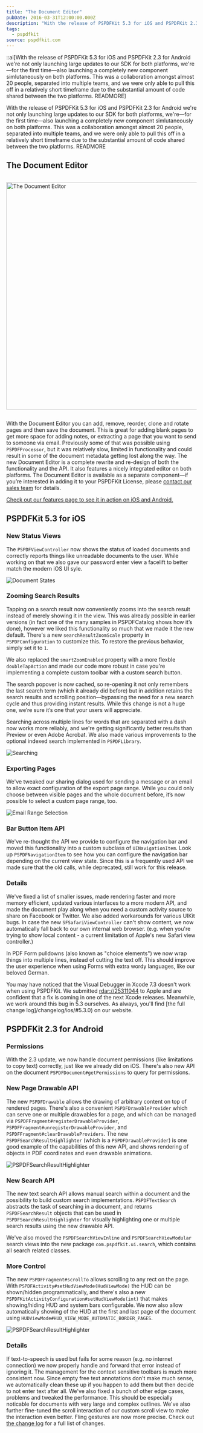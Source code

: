 ```yaml
---
title: "The Document Editor"
pubDate: 2016-03-31T12:00:00.000Z
description: "With the release of PSPDFKit 5.3 for iOS and PSPDFKit 2.3 for Android we're not only launching large updates to our SDK for both platforms, we're—for the first time—also launching a completely new component simlutaneously on both platforms. This was a collaboration amongst almost 20 people, separated into multiple teams, and we were only able to pull this off in a relatively short timeframe due to the substantial amount of code shared between the two platforms. READMORE"
tags:
  - pspdfkit
source: pspdfkit.com
---
```


::ai[With the release of PSPDFKit 5.3 for iOS and PSPDFKit 2.3 for Android we're not only launching large updates to our SDK for both platforms, we're—for the first time—also launching a completely new component simlutaneously on both platforms. This was a collaboration amongst almost 20 people, separated into multiple teams, and we were only able to pull this off in a relatively short timeframe due to the substantial amount of code shared between the two platforms. READMORE]

With the release of PSPDFKit 5.3 for iOS and PSPDFKit 2.3 for Android we're not only launching large updates to our SDK for both platforms, we're—for the first time—also launching a completely new component simlutaneously on both platforms. This was a collaboration amongst almost 20 people, separated into multiple teams, and we were only able to pull this off in a relatively short timeframe due to the substantial amount of code shared between the two platforms.
READMORE

## The Document Editor

<img alt="The Document Editor" src="/images/blog/2016/the-document-editor/document-editor-illu.png" style="width:600px;height:auto;margin:1em auto;">

With the Document Editor you can add, remove, reorder, clone and rotate pages and then save the document. This is great for adding blank pages to get more space for adding notes, or extracting a page that you want to send to someone via email. Previously some of that was possible using `PSPDFProcessor`, but it was relatively slow, limited in functionality and could result in some of the document metadata getting lost along the way. The new Document Editor is a complete rewrite and re-design of both the functionality and the API. It also features a nicely integrated editor on both platforms. The Document Editor is available as a separate component—if you’re interested in adding it to your PSPDFKit License, please [contact our sales team](mailto:sales@pspdfkit.com) for details.

[Check out our features page to see it in action on iOS and Android.](/features/document-editor/ios/)



## PSPDFKit 5.3 for iOS

### New Status Views

The `PSPDFViewController` now shows the status of loaded documents and correctly reports things like unreadable documents to the user. While working on that we also gave our password enter view a facelift to better match the modern iOS UI syle.

![Document States](/assets/img/pspdfkit/2016/the-document-editor/document-states.gif)

### Zooming Search Results

Tapping on a search result now conveniently zooms into the search result instead of merely showing it in the view. This was already possible in earlier versions (in fact one of the many samples in PSPDFCatalog shows how it’s done), however we liked this functionality so much that we made it the new default. There's a new `searchResultZoomScale` property in `PSPDFConfiguration` to customize this. To restore the previous behavior, simply set it to `1`.

We also replaced the `smartZoomEnabled` property with a more flexble `doubleTapAction` and made our code more robust in case you're implementing a complete custom toolbar with a custom search button.

The search popover is now cached, so re-opening it not only remembers the last search term (which it already did before) but in addition retains the search results and scrolling position—bypassing the need for a new search cycle and thus providing instant results. While this change is not a huge one, we’re sure it’s one that your users will appreciate.

Searching across multiple lines for words that are separated with a dash now works more reliably, and we're getting significantly better results than Preview or even Adobe Acrobat. We also made various improvements to the optional indexed search implemented in `PSPDFLibrary`.

![Searching](/assets/img/pspdfkit/2016/the-document-editor/pspdf-search.gif)

### Exporting Pages

We've tweaked our sharing dialog used for sending a message or an email to allow exact configuration of the export page range. While you could only choose between visible pages and the whole document before, it’s now possible to select a custom page range, too.

![Email Range Selection](/assets/img/pspdfkit/2016/the-document-editor/email-range.gif)

### Bar Button Item API

We've re-thought the API we provide to configure the navigation bar and moved this functionality into a custom subclass of `UINavigationItem`. Look up `PSPDFNavigationItem` to see how you can configure the navigation bar depending on the current view state. Since this is a frequently used API we made sure that the old calls, while deprecated, still work for this release.

### Details

We've fixed a list of smaller issues, made rendering faster and more memory efficient, updated various interfaces to a more modern API, and made the document play along when you need a custom activity source to share on Facebook or Twitter. We also added workarounds for various UIKit bugs. In case the new `SFSafariViewController` can't show content, we now automatically fall back to our own internal web browser. (e.g. when you're trying to show local content - a current limitation of Apple's new Safari view controller.)

In PDF Form pulldowns (also known as "choice elements") we now wrap things into multiple lines, instead of cutting the text off. This should improve the user experience when using Forms with extra wordy languages, like our beloved German.

You may have noticed that the Visual Debugger in Xcode 7.3 doesn't work when using PSPDFKit. We submitted [rdar://25311044](https://openradar.appspot.com/25311044) to Apple and are confident that a fix is coming in one of the next Xcode releases. Meanwhile, we work around this bug in 5.3 ourselves. As always, you'll find [the full change log]/changelog/ios/#5.3.0) on our website.

## PSPDFKit 2.3 for Android

### Permissions

With the 2.3 update, we now handle document permissions (like limitations to copy text) correctly, just like we already did on iOS. There's also new API on the document `PSPDFDocument#getPermissions` to query for permissions.

### New Page Drawable API

The new `PSPDFDrawable` allows the drawing of arbitrary content on top of rendered pages. There's also a convenient `PSPDFDrawableProvider` which can serve one or multiple drawables for a page, and which can be managed via `PSPDFFragment#registerDrawableProvider`, `PSPDFFragment#unregisterDrawableProvider`, and `PSPDFFragment#clearDrawableProviders`. The new `PSPDFSearchResultHighlighter` (which is a `PSPDFDrawableProvider`) is one good example of the capabilities of this new API, and shows rendering of objects in PDF coordinates and even drawable animations.

![PSPDFSearchResultHighlighter](/assets/img/pspdfkit/2016/the-document-editor/search-result-highlighting.gif)

### New Search API

The new text search API allows manual search within a document and the possibility to build custom search implementations. `PSPDFTextSearch` abstracts the task of searching in a document, and returns `PSPDFSearchResult` objects that can be used in `PSPDFSearchResultHighlighter` for visually highlighting one or multiple search results using the new drawable API.

We've also moved the `PSPDFSearchViewInline` and `PSPDFSearchViewModular` search views into the new package `com.pspdfkit.ui.search`, which contains all search related classes.

### More Control

The new `PSPDFFragment#scrollTo` allows scrolling to any rect on the page. With `PSPDFActivity#setHudViewMode(HudViewMode)` the HUD can be shown/hidden programmatically, and there's also a new `PSPDFKitActivityConfiguration#setHudViewMode(int)` that makes showing/hiding HUD and system bars configurable. We now also allow automatically showing of the HUD at the first and last page of the document using `HUDViewMode#HUD_VIEW_MODE_AUTOMATIC_BORDER_PAGES`.

![PSPDFSearchResultHighlighter](/assets/img/pspdfkit/2016/the-document-editor/hud-at-first-page.gif)

### Details

If text-to-speech is used but fails for some reason (e.g. no internet connection) we now properly handle and forward that error instead of ignoring it. The management for the context sensitive toolbars is much more consistent now. Since empty free text annotations don't make much sense, we automatically clean these up if you happen to add them but then decide to not enter text after all. We've also fixed a bunch of other edge cases, problems and tweaked the performance. This should be especially noticable for documents with very large and complex outlines. We've also further fine-tuned the scroll interaction of our custom scroll view to make the interaction even better. Fling gestures are now more precise. Check out [the change log](/changelog/android/#2.3.0) for a full list of changes.
